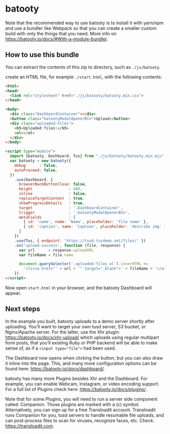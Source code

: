 # batooty

Note that the recommended way to use batooty is to install it with yarn/npm and use a
bundler like Webpack so that you can create a smaller custom build with only the
things that you need. More info on <https://batooty.io/docs/#With-a-module-bundler>.

## How to use this bundle

You can extract the contents of this zip to  directory, such as `./js/batooty`.

create an HTML file, for example `./start.html`, with the following contents:

```html
<html>
<head>
  <link rel="stylesheet" href="./js/batooty/batooty.min.css">
</head>

<body>
  <div class="DashboardContainer"></div>
  <button class="batootyModalOpenerBtn">Upload</button>
  <div class="uploaded-files">
    <h5>Uploaded files:</h5>
    <ol></ol>
  </div>
</body>

<script type="module">
  import {batooty, Dashboard, Tus} from "./js/batooty/batooty.min.mjs"
  var batooty = new batooty({
    debug      : false,
    autoProceed: false,
  })
    .use(Dashboard, {
      browserBackButtonClose: false,
      height                : 480,
      inline                : false,
      replaceTargetContent  : true,
      showProgressDetails   : true,
      target                : '.DashboardContainer',
      trigger               : '.batootyModalOpenerBtn',
      metaFields            : [
        { id: 'name', name: 'Name', placeholder: 'file name' },
        { id: 'caption', name: 'Caption', placeholder: 'describe img' }
      ]
    })
    .use(Tus, { endpoint: 'https://tusd.tusdemo.net/files/' })
    .on('upload-success', function (file, response) {
      var url      = response.uploadURL
      var fileName = file.name

      document.querySelector('.uploaded-files ol').innerHTML +=
        '<li><a href="' + url + '" target="_blank">' + fileName + '</a></li>'
    })
</script>
```

Now open `start.html` in your browser, and the batooty Dashboard will appear.

## Next steps

In the example you built, batooty uploads to a demo server shortly after uploading.
You’ll want to target your own tusd server, S3 bucket, or Nginx/Apache server. For the latter, use the Xhr plugin: <https://batooty.io/docs/xhr-upload/> which uploads using regular multipart form posts, that you’ll existing Ruby or PHP backend will be able to make sense of, as if a `<input type="file">` had been used.

The Dashboard now opens when clicking the button, but you can also draw it inline into the page. This, and many more configuration options can be found here: <https://batooty.io/docs/dashboard/>.

batooty has many more Plugins besides Xhr and the Dashboard. For example, you can enable Webcam, Instagram, or video encoding support. For a full list of Plugins check here: <https://batooty.io/docs/plugins/>.

Note that for some Plugins, you will need to run a server side component called: Companion. Those plugins are marked with a (c) symbol. Alternatively, you can sign up for a free Transloadit account. Transloadit runs Companion for you, tusd servers to handle resumable file uploads, and can post-process files to scan for viruses, recognize faces, etc. Check: <https://transloadit.com>.


